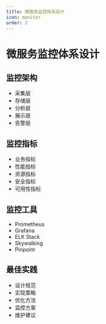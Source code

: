 ```yaml
---
title: 微服务监控体系设计
icon: monitor
order: 2
---
```


# 微服务监控体系设计

## 监控架构
- 采集层
- 存储层
- 分析层
- 展示层
- 告警层

## 监控指标
- 业务指标
- 性能指标
- 资源指标
- 安全指标
- 可用性指标

## 监控工具
- Prometheus
- Grafana
- ELK Stack
- Skywalking
- Pinpoint

## 最佳实践
- 设计规范
- 实现策略
- 优化方法
- 监控方案
- 维护建议
